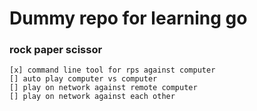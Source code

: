 # Dummy repo for learning go

### rock paper scissor

	[x] command line tool for rps against computer
	[] auto play computer vs computer
	[] play on network against remote computer
	[] play on network against each other
